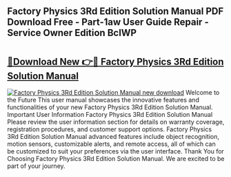 ## Factory Physics 3Rd Edition Solution Manual PDF Download Free - Part-1aw User Guide Repair - Service Owner Edition BcIWP

# <h2><a href="http://bc45191.oget.top/?id=Factory+Physics+3Rd+Edition+Solution+Manual">🔗Download New 👉🔴 Factory Physics 3Rd Edition Solution Manual</a></h2>

[![Factory Physics 3Rd Edition Solution Manual new download](https://i.imgur.com/5g1atiW.png)](http://bc45191.oget.top/?id=Factory+Physics+3Rd+Edition+Solution+Manual)
Welcome to the Future This user manual showcases the innovative features and functionalities of your new Factory Physics 3Rd Edition Solution Manual. Important User Information Factory Physics 3Rd Edition Solution Manual Please review the user information section for details on warranty coverage, registration procedures, and customer support options. Factory Physics 3Rd Edition Solution Manual advanced features include object recognition, motion sensors, customizable alerts, and remote access, all of which can be customized to suit your preferences via the user interface. Thank You for Choosing Factory Physics 3Rd Edition Solution Manual. We are excited to be part of your journey.
